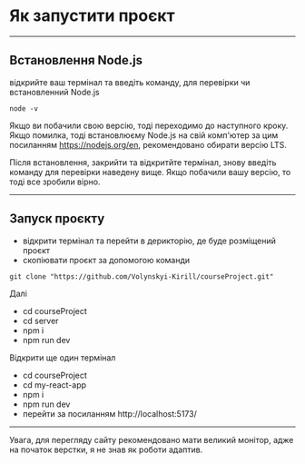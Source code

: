 # Як запустити проєкт

---

## Встановлення Node.js

відкрийте ваш термінал та введіть команду, для перевірки чи встановленний Node.js

```
node -v
```

Якщо ви побачили свою версію, тоді переходимо до наступного кроку. Якщо помилка, тоді встановлюєму Node.js на свій комп'ютер за цим посиланням https://nodejs.org/en, рекомендовано обирати версію LTS.

Після встановлення, закрийти та відкритйте термінал, знову введіть команду для перевірки наведену вище. Якщо побачили вашу версію, то тоді все зробили вірно.

---

## Запуск проєкту

- відкрити термінал та перейти в дерикторію, де буде розміщений проєкт
- скопіювати проєкт за допомогою команди

```
git clone "https://github.com/Volynskyi-Kirill/courseProject.git"
```

Далі

- cd courseProject
- cd server
- npm i
- npm run dev

Відкрити ще один термінал

- cd courseProject
- cd my-react-app
- npm i
- npm run dev
- перейти за посиланням http://localhost:5173/

---
Увага, для перегляду сайту рекомендовано мати великий монітор, адже на початок верстки, я не знав як роботи адаптив.
